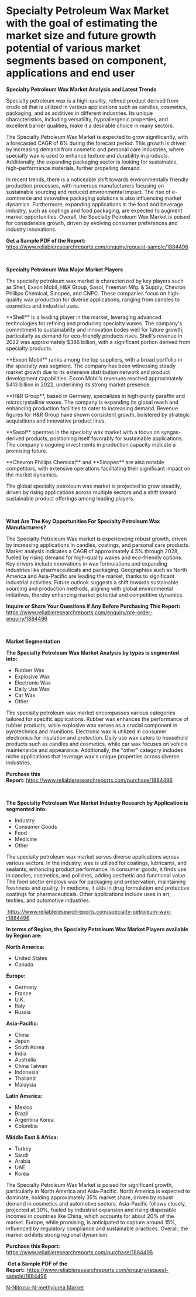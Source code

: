 <p><h1>Specialty Petroleum Wax Market with the goal of estimating the market size and future growth potential of various market segments based on component, applications and end user</h1></p><p><strong>Specialty Petroleum Wax Market Analysis and Latest Trends</strong></p>
<p><p>Specialty petroleum wax is a high-quality, refined product derived from crude oil that is utilized in various applications such as candles, cosmetics, packaging, and as additives in different industries. Its unique characteristics, including versatility, hypoallergenic properties, and excellent barrier qualities, make it a desirable choice in many sectors.</p><p>The Specialty Petroleum Wax Market is expected to grow significantly, with a forecasted CAGR of 6% during the forecast period. This growth is driven by increasing demand from cosmetic and personal care industries, where specialty wax is used to enhance texture and durability in products. Additionally, the expanding packaging sector is looking for sustainable, high-performance materials, further propelling demand. </p><p>In recent trends, there is a noticeable shift towards environmentally friendly production processes, with numerous manufacturers focusing on sustainable sourcing and reduced environmental impact. The rise of e-commerce and innovative packaging solutions is also influencing market dynamics. Furthermore, expanding applications in the food and beverage industry, such as coatings and food packaging, are expected to augment market opportunities. Overall, the Specialty Petroleum Wax Market is poised for considerable growth, driven by evolving consumer preferences and industry innovations.</p></p>
<p><strong>Get a Sample PDF of the Report:&nbsp;</strong> <a href="https://www.reliableresearchreports.com/enquiry/request-sample/1884496?utm_campaign=2102&utm_medium=2&utm_source=Github&utm_content=ia&utm_term=04022025&utm_id=specialty-petroleum-wax">https://www.reliableresearchreports.com/enquiry/request-sample/1884496</a></p>
<p>&nbsp;</p>
<p><strong>Specialty Petroleum Wax Major Market Players</strong></p>
<p><p>The specialty petroleum wax market is characterized by key players such as Shell, Exxon Mobil, H&R Group, Sasol, Freeman Mfg. & Supply, Chevron Phillips Chemical, Sinopec, and CNPC. These companies focus on high-quality wax production for diverse applications, ranging from candles to cosmetics and industrial uses.</p><p>**Shell** is a leading player in the market, leveraging advanced technologies for refining and producing specialty waxes. The company's commitment to sustainability and innovation bodes well for future growth, particularly as demand for eco-friendly products rises. Shell's revenue in 2022 was approximately $386 billion, with a significant portion derived from specialty products.</p><p>**Exxon Mobil** ranks among the top suppliers, with a broad portfolio in the specialty wax segment. The company has been witnessing steady market growth due to its extensive distribution network and product development capabilities. Exxon Mobil’s revenues reached approximately $413 billion in 2022, underlining its strong market presence.</p><p>**H&R Group**, based in Germany, specializes in high-purity paraffin and microcrystalline waxes. The company is expanding its global reach and enhancing production facilities to cater to increasing demand. Revenue figures for H&R Group have shown consistent growth, bolstered by strategic acquisitions and innovative product lines.</p><p>**Sasol** operates in the specialty wax market with a focus on syngas-derived products, positioning itself favorably for sustainable applications. The company's ongoing investments in production capacity indicate a promising future.</p><p>**Chevron Phillips Chemical** and **Sinopec** are also notable competitors, with extensive operations facilitating their significant impact on the market dynamics.</p><p>The global specialty petroleum wax market is projected to grow steadily, driven by rising applications across multiple sectors and a shift toward sustainable product offerings among leading players.</p></p>
<p>&nbsp;</p>
<p><strong>What Are The Key Opportunities For Specialty Petroleum Wax Manufacturers?</strong></p>
<p><p>The Specialty Petroleum Wax market is experiencing robust growth, driven by increasing applications in candles, coatings, and personal care products. Market analysis indicates a CAGR of approximately 4.5% through 2028, fueled by rising demand for high-quality waxes and eco-friendly options. Key drivers include innovations in wax formulations and expanding industries like pharmaceuticals and packaging. Geographies such as North America and Asia-Pacific are leading the market, thanks to significant industrial activities. Future outlook suggests a shift towards sustainable sourcing and production methods, aligning with global environmental initiatives, thereby enhancing market potential and competitive dynamics.</p></p>
<p><strong>Inquire or Share Your Questions If Any Before Purchasing This Report:</strong> <a href="https://www.reliableresearchreports.com/enquiry/pre-order-enquiry/1884496?utm_campaign=2102&utm_medium=2&utm_source=Github&utm_content=ia&utm_term=04022025&utm_id=specialty-petroleum-wax">https://www.reliableresearchreports.com/enquiry/pre-order-enquiry/1884496</a></p>
<p>&nbsp;</p>
<p><strong>Market Segmentation</strong></p>
<p><strong>The Specialty Petroleum Wax Market Analysis by types is segmented into:</strong></p>
<p><ul><li>Rubber Wax</li><li>Explosive Wax</li><li>Electronic Wax</li><li>Daily Use Wax</li><li>Car Wax</li><li>Other</li></ul></p>
<p><p>The specialty petroleum wax market encompasses various categories tailored for specific applications. Rubber wax enhances the performance of rubber products, while explosive wax serves as a crucial component in pyrotechnics and munitions. Electronic wax is utilized in consumer electronics for insulation and protection. Daily use wax caters to household products such as candles and cosmetics, while car wax focuses on vehicle maintenance and appearance. Additionally, the "other" category includes niche applications that leverage wax's unique properties across diverse industries.</p></p>
<p><strong>Purchase this Report:&nbsp;</strong><a href="https://www.reliableresearchreports.com/purchase/1884496?utm_campaign=2102&utm_medium=2&utm_source=Github&utm_content=ia&utm_term=04022025&utm_id=specialty-petroleum-wax">https://www.reliableresearchreports.com/purchase/1884496</a></p>
<p>&nbsp;</p>
<p><strong>The Specialty Petroleum Wax Market Industry Research by Application is segmented into:</strong></p>
<p><ul><li>Industry</li><li>Consumer Goods</li><li>Food</li><li>Medicine</li><li>Other</li></ul></p>
<p><p>The specialty petroleum wax market serves diverse applications across various sectors. In the industry, wax is utilized for coatings, lubricants, and sealants, enhancing product performance. In consumer goods, it finds use in candles, cosmetics, and polishes, adding aesthetic and functional value. The food sector employs wax for packaging and preservation, maintaining freshness and quality. In medicine, it aids in drug formulation and protective coatings for pharmaceuticals. Other applications include uses in art, textiles, and automotive industries.</p></p>
<p><a href="https://www.reliableresearchreports.com/specialty-petroleum-wax-r1884496?utm_campaign=2102&utm_medium=2&utm_source=Github&utm_content=ia&utm_term=04022025&utm_id=specialty-petroleum-wax">&nbsp;https://www.reliableresearchreports.com/specialty-petroleum-wax-r1884496</a></p>
<p><strong>In terms of Region, the Specialty Petroleum Wax Market Players available by Region are:</strong></p>
<p>
    <p> <strong> North America: </strong>
        <ul>
            <li>United States</li>
            <li>Canada</li>
        </ul>
        </p> 
    <p> <strong> Europe: </strong>
        <ul>
            <li>Germany</li>
            <li>France</li>
            <li>U.K.</li>
            <li>Italy</li>
            <li>Russia</li>
        </ul>
        </p> 
    <p> <strong> Asia-Pacific: </strong>
        <ul>
            <li>China</li>
            <li>Japan</li>
            <li>South Korea</li>
            <li>India</li>
            <li>Australia</li>
            <li>China Taiwan</li>
            <li>Indonesia</li>
            <li>Thailand</li>
            <li>Malaysia</li>
        </ul>
        </p> 
    <p> <strong> Latin America: </strong>
        <ul>
            <li>Mexico</li>
            <li>Brazil</li>
            <li>Argentina Korea</li>
            <li>Colombia</li>
        </ul>
        </p> 
    <p> <strong> Middle East & Africa: </strong>
        <ul>
            <li>Turkey</li>
            <li>Saudi</li>
            <li>Arabia</li>
            <li>UAE</li>
            <li>Korea</li>
        </ul>
    </p>
    </p>
<p><p>The Specialty Petroleum Wax Market is poised for significant growth, particularly in North America and Asia-Pacific. North America is expected to dominate, holding approximately 35% market share, driven by robust demand in cosmetics and automotive sectors. Asia-Pacific follows closely, projected at 30%, fueled by industrial expansion and rising disposable incomes in countries like China, which accounts for about 20% of the market. Europe, while promising, is anticipated to capture around 15%, influenced by regulatory compliance and sustainable practices. Overall, the market exhibits strong regional dynamism.</p></p>
<p><strong>Purchase this Report: </strong><a href="https://www.reliableresearchreports.com/purchase/1884496?utm_campaign=2102&utm_medium=2&utm_source=Github&utm_content=ia&utm_term=04022025&utm_id=specialty-petroleum-wax">https://www.reliableresearchreports.com/purchase/1884496</a></p>
<p>&nbsp;<strong>Get a Sample PDF of the Report:&nbsp;&nbsp;</strong><a href="https://www.reliableresearchreports.com/enquiry/request-sample/1884496?utm_campaign=2102&utm_medium=2&utm_source=Github&utm_content=ia&utm_term=04022025&utm_id=specialty-petroleum-wax">https://www.reliableresearchreports.com/enquiry/request-sample/1884496</a></p>
<p><strong></strong></p>
<p><p><a href="https://github.com/ygfu6u/Market-Research-Report-List-1/blob/main/n-nitroso-n-methylurea-market.md?utm_campaign=2102&utm_medium=2&utm_source=Github&utm_content=ia&utm_term=04022025&utm_id=specialty-petroleum-wax">N-Nitroso-N-methylurea Market</a></p></p>